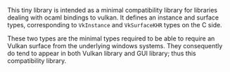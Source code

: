 
This tiny library is intended as a minimal compatibility library for libraries
dealing with ocaml bindings to vulkan. It defines an instance and surface types,
corresponding to `VkInstance` and `VkSurfaceKHR` types on the C side.

These two types are the minimal types required to be able to require an
Vulkan surface from the underlying windows systems. They consequently do tend
to appear in both Vulkan library and GUI library; thus this compatibility library.
